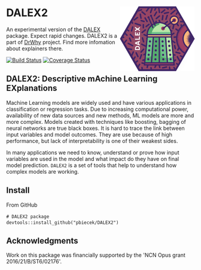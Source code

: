 # DALEX2 <img src="man/figures/logo.png" align="right" />

An experimental version of the [DALEX](https://github.com/pbiecek/DALEX) package. Expect rapid changes.
DALEX2 is a part of [DrWhy](https://github.com/ModelOriented/DrWhy) project. Find more infomation about explainers there.

[![Build Status](https://api.travis-ci.org/ModelOriented/DALEX2.png)](https://travis-ci.org/ModelOriented/DALEX2)
[![Coverage
Status](https://img.shields.io/codecov/c/github/ModelOriented/DALEX2/master.svg)](https://codecov.io/github/ModelOriented/DALEX2?branch=master)

## DALEX2: Descriptive mAchine Learning EXplanations

Machine Learning models are widely used and have various applications in classification or regression tasks. Due to increasing computational power, availability of new data sources and new methods, ML models are more and more complex. Models created with techniques like boosting, bagging of neural networks are true black boxes. It is hard to trace the link between input variables and model outcomes. They are use because of high performance, but lack of interpretability is one of their weakest sides.

In many applications we need to know, understand or prove how input variables are used in the model and what impact do they have on final model prediction. `DALEX2` is a set of tools that help to understand how complex models are working.


## Install

From GitHub

```{r}
# DALEX2 package
devtools::install_github("pbiecek/DALEX2")
```


## Acknowledgments

Work on this package was financially supported by the 'NCN Opus grant 2016/21/B/ST6/02176'.
    
